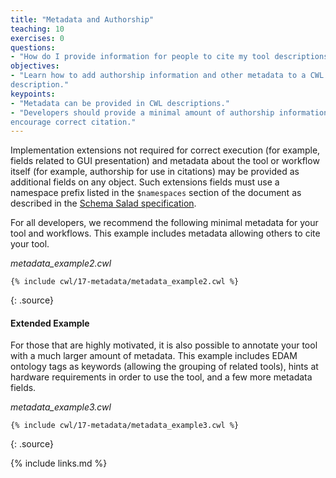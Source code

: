 ```yaml
---
title: "Metadata and Authorship"
teaching: 10
exercises: 0
questions:
- "How do I provide information for people to cite my tool descriptions?"
objectives:
- "Learn how to add authorship information and other metadata to a CWL
description."
keypoints:
- "Metadata can be provided in CWL descriptions."
- "Developers should provide a minimal amount of authorship information to
encourage correct citation."
---
```

Implementation extensions not required for correct execution (for example,
fields related to GUI presentation) and metadata about the tool or workflow
itself (for example, authorship for use in citations) may be provided as
additional fields on any object.
Such extensions fields must use a namespace prefix listed in the `$namespaces`
section of the document as described in the
[Schema Salad specification][schema-salad].

For all developers, we recommend the following minimal metadata for your tool
and workflows. This example includes metadata allowing others to cite your tool.

*metadata_example2.cwl*

~~~
{% include cwl/17-metadata/metadata_example2.cwl %}
~~~
{: .source}

#### Extended Example

For those that are highly motivated, it is also possible to annotate your tool
with a much larger amount of metadata. This example includes EDAM ontology tags
as keywords (allowing the grouping of related tools), hints at hardware
requirements in order to use the tool, and a few more metadata fields.

*metadata_example3.cwl*

~~~
{% include cwl/17-metadata/metadata_example3.cwl %}
~~~
{: .source}

[schema-salad]: http://www.commonwl.org/v1.0/SchemaSalad.html#Explicit_context
{% include links.md %}
